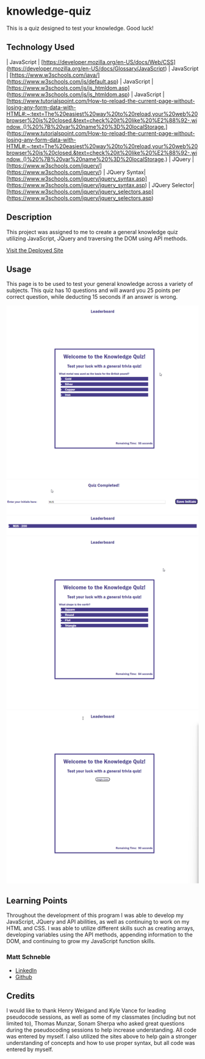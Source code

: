 # knowledge-quiz
This is a quiz designed to test your knowledge. Good luck!
## Technology Used 

| JavaScript | [https://developer.mozilla.org/en-US/docs/Web/CSS] (https://developer.mozilla.org/en-US/docs/Glossary/JavaScript)
| JavaScript | [https://www.w3schools.com/java/] (https://www.w3schools.com/js/default.asp)
| JavaScript | [https://www.w3schools.com/js/js_htmldom.asp] (https://www.w3schools.com/js/js_htmldom.asp)
| JavaScript | [https://www.tutorialspoint.com/How-to-reload-the-current-page-without-losing-any-form-data-with-HTML#:~:text=The%20easiest%20way%20to%20reload,your%20web%20browser%20is%20closed.&text=check%20it%20like%20%E2%88%92-,window.,()%20%7B%20var%20name%20%3D%20localStorage.] (https://www.tutorialspoint.com/How-to-reload-the-current-page-without-losing-any-form-data-with-HTML#:~:text=The%20easiest%20way%20to%20reload,your%20web%20browser%20is%20closed.&text=check%20it%20like%20%E2%88%92-,window.,()%20%7B%20var%20name%20%3D%20localStorage.)
| JQuery | [https://www.w3schools.com/jquery/] (https://www.w3schools.com/jquery/)
| JQuery Syntax| [https://www.w3schools.com/jquery/jquery_syntax.asp] (https://www.w3schools.com/jquery/jquery_syntax.asp)
| JQuery Selector| [https://www.w3schools.com/jquery/jquery_selectors.asp] (https://www.w3schools.com/jquery/jquery_selectors.asp)

## Description 

This project was assigned to me to create a general knowledge quiz utilizing JavaScript, JQuery and traversing the DOM using API methods. 

[Visit the Deployed Site](https://mattschneble.github.io/knowledge-quiz/)

## Usage 

This page is to be used to test your general knowledge across a variety of subjects. This quiz has 10 questions and will award you 25 points per correct question, while deducting 15 seconds if an answer is wrong. 

![Screenshot of Quiz](./assets/images/After%20Wrong%20Answer.png)
![Screenshot of Quiz](./assets/images/Enter%20Initials.png)
![Screenshot of Quiz](./assets/images/Leaderboard.png)
![Screenshot of Quiz](./assets/images/Question.png)
![Screenshot of Quiz](./assets/images/Start%20Screen.png)

## Learning Points 

Throughout the development of this program I was able to develop my JavaScript, JQuery and API abilities, as well as continuing to work on my HTML and CSS. I was able to utilize different skills such as creating arrays, developing variables using the API methods, appending information to the DOM, and continuing to grow my JavaScript function skills. 

### Matt Schneble

* [LinkedIn](https://www.linkedin.com/in/matthew-schneble/)
* [Github](https://github.com/mattschneble)

## Credits

 I would like to thank Henry Weigand and Kyle Vance for leading pseudocode sessions, as well as some of my classmates (including but not limited to), Thomas Munzar, Sonam Sherpa who asked great questions during the pseudocoding sessions to help increase understanding. All code was entered by myself. I also utilized the sites above to help gain a stronger understanding of concepts and how to use proper syntax, but all code was entered by myself.
